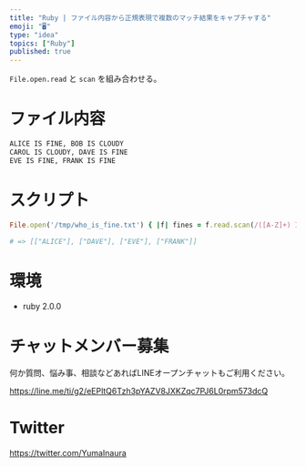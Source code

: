 ```yaml
---
title: "Ruby | ファイル内容から正規表現で複数のマッチ結果をキャプチャする"
emoji: "🖥"
type: "idea"
topics: ["Ruby"]
published: true
---
```


`File.open.read` と `scan` を組み合わせる。

# ファイル内容

```text:who_is_fine.txt
ALICE IS FINE, BOB IS CLOUDY
CAROL IS CLOUDY, DAVE IS FINE
EVE IS FINE, FRANK IS FINE
```

# スクリプト


```rb
File.open('/tmp/who_is_fine.txt') { |f| fines = f.read.scan(/([A-Z]+) IS FINE/); f.close; fines }

# => [["ALICE"], ["DAVE"], ["EVE"], ["FRANK"]]
```

# 環境

- ruby 2.0.0








<!-- Update From Qiita API -->

# チャットメンバー募集


何か質問、悩み事、相談などあればLINEオープンチャットもご利用ください。

https://line.me/ti/g2/eEPltQ6Tzh3pYAZV8JXKZqc7PJ6L0rpm573dcQ





# Twitter


https://twitter.com/YumaInaura


<!-- Update From Qiita API -->


